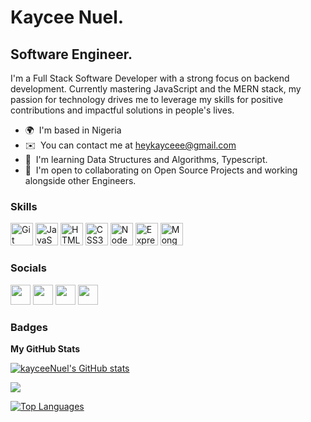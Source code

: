 Kaycee Nuel.
==============================================================================================================================================================

 Software Engineer.
-----------------------------

I'm a Full Stack Software Developer with a strong focus on backend development. Currently mastering JavaScript and the MERN stack, my passion for technology drives me to leverage my skills for positive contributions and impactful solutions in people's lives.

* 🌍  I'm based in Nigeria
* ✉️  You can contact me at [heykayceee@gmail.com](mailto:heykayceee@gmail.com)
* 🧠  I'm learning Data Structures and Algorithms, Typescript.
* 🤝  I'm open to collaborating on Open Source Projects and working alongside other Engineers.

### Skills


<p align="left">
<a href="https://git-scm.com/" target="_blank" rel="noreferrer"><img src="https://raw.githubusercontent.com/danielcranney/readme-generator/main/public/icons/skills/git-colored.svg" width="36" height="36" alt="Git" /></a>
<a href="https://developer.mozilla.org/en-US/docs/Web/JavaScript" target="_blank" rel="noreferrer"><img src="https://raw.githubusercontent.com/danielcranney/readme-generator/main/public/icons/skills/javascript-colored.svg" width="36" height="36" alt="JavaScript" /></a>
<a href="https://developer.mozilla.org/en-US/docs/Glossary/HTML5" target="_blank" rel="noreferrer"><img src="https://raw.githubusercontent.com/danielcranney/readme-generator/main/public/icons/skills/html5-colored.svg" width="36" height="36" alt="HTML5" /></a>
<a href="https://www.w3.org/TR/CSS/#css" target="_blank" rel="noreferrer"><img src="https://raw.githubusercontent.com/danielcranney/readme-generator/main/public/icons/skills/css3-colored.svg" width="36" height="36" alt="CSS3" /></a>
<a href="https://nodejs.org/en/" target="_blank" rel="noreferrer"><img src="https://raw.githubusercontent.com/danielcranney/readme-generator/main/public/icons/skills/nodejs-colored.svg" width="36" height="36" alt="NodeJS" /></a>
<a href="https://expressjs.com/" target="_blank" rel="noreferrer"><img src="https://raw.githubusercontent.com/danielcranney/readme-generator/main/public/icons/skills/express-colored-dark.svg" width="36" height="36" alt="Express" /></a>
<a href="https://www.mongodb.com/" target="_blank" rel="noreferrer"><img src="https://raw.githubusercontent.com/danielcranney/readme-generator/main/public/icons/skills/mongodb-colored.svg" width="36" height="36" alt="MongoDB" /></a>
</p>


### Socials

<p align="left"> <a href="https://discord.com/users/kayceenuel " target="_blank" rel="noreferrer"><img src="https://raw.githubusercontent.com/danielcranney/readme-generator/main/public/icons/socials/discord.svg" width="32" height="32" /></a> <a href="https://www.github.com/kayceeNuel" target="_blank" rel="noreferrer"><img src="https://raw.githubusercontent.com/danielcranney/readme-generator/main/public/icons/socials/github-dark.svg" width="32" height="32" /></a> <a href="https://www.linkedin.com/in/linkedin.com/in/kaycee-nuel" target="_blank" rel="noreferrer"><img src="https://raw.githubusercontent.com/danielcranney/readme-generator/main/public/icons/socials/linkedin.svg" width="32" height="32" /></a> <a href="https://www.twitter.com/https://twitter.com/kayceenuel" target="_blank" rel="noreferrer"><img src="https://raw.githubusercontent.com/danielcranney/readme-generator/main/public/icons/socials/twitter.svg" width="32" height="32" /></a></p>

### Badges

<b>My GitHub Stats</b>

<a href="http://www.github.com/kayceeNuel"><img src="https://github-readme-stats.vercel.app/api?username=kayceeNuel&show_icons=true&hide=&count_private=true&title_color=64748b&text_color=a855f7&icon_color=64748b&bg_color=000000&hide_border=true&show_icons=true" alt="kayceeNuel's GitHub stats" /></a>

<a href="http://www.github.com/kayceeNuel"><img src="https://github-readme-streak-stats.herokuapp.com/?user=kayceeNuel&stroke=a855f7&background=000000&ring=64748b&fire=64748b&currStreakNum=a855f7&currStreakLabel=64748b&sideNums=a855f7&sideLabels=a855f7&dates=a855f7&hide_border=true" /></a>

<a href="https://github.com/kayceeNuel" align="left"><img src="https://github-readme-stats.vercel.app/api/top-langs/?username=kayceeNuel&langs_count=10&title_color=64748b&text_color=a855f7&icon_color=64748b&bg_color=000000&hide_border=true&locale=en&custom_title=Top%20%Languages" alt="Top Languages" /></a>
